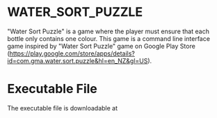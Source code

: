 # WATER_SORT_PUZZLE

"Water Sort Puzzle" is a game where the player must ensure that 
each bottle only contains one colour. This game is a command line interface
game inspired by "Water Sort Puzzle" game on Google Play Store 
(https://play.google.com/store/apps/details?id=com.gma.water.sort.puzzle&hl=en_NZ&gl=US).

# Executable File

The executable file is downloadable at 